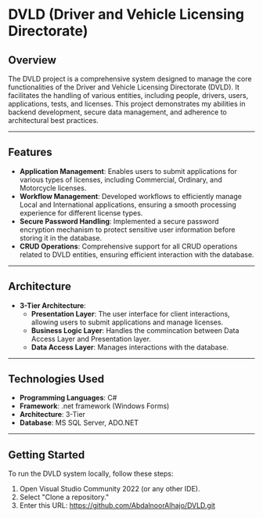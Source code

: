 # DVLD (Driver and Vehicle Licensing Directorate)

## Overview
The DVLD project is a comprehensive system designed to manage the core functionalities of the Driver and Vehicle Licensing Directorate (DVLD). 
It facilitates the handling of various entities, including people, drivers, users, applications, tests, and licenses. 
This project demonstrates my abilities in backend development, secure data management, and adherence to architectural best practices.

---

## Features
- **Application Management**: Enables users to submit applications for various types of licenses, including Commercial, Ordinary, and Motorcycle licenses.
- **Workflow Management**: Developed workflows to efficiently manage Local and International applications, ensuring a smooth processing experience for different license types.
- **Secure Password Handling**: Implemented a secure password encryption mechanism to protect sensitive user information before storing it in the database.
- **CRUD Operations**: Comprehensive support for all CRUD operations related to DVLD entities, ensuring efficient interaction with the database.

---

## Architecture
- **3-Tier Architecture**:
  - **Presentation Layer**: The user interface for client interactions, allowing users to submit applications and manage licenses.
  - **Business Logic Layer**: Handles the commincation between Data Access Layer and Presentation layer.
  - **Data Access Layer**: Manages interactions with the database.

---

## Technologies Used
- **Programming Languages**: C#
- **Framework**: .net framework (Windows Forms)
- **Architecture**: 3-Tier
- **Database**: MS SQL Server, ADO.NET

---

## Getting Started
To run the DVLD system locally, follow these steps:
1. Open Visual Studio Community 2022 (or any other IDE).
2. Select "Clone a repository."
3. Enter this URL: https://github.com/AbdalnoorAlhajo/DVLD.git
